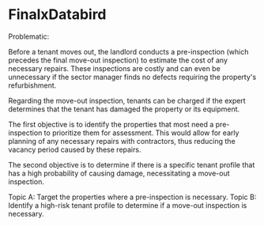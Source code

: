 # FinalxDatabird

Problematic:

Before a tenant moves out, the landlord conducts a pre-inspection (which precedes the final move-out inspection) to estimate the cost of any necessary repairs. These inspections are costly and can even be unnecessary if the sector manager finds no defects requiring the property's refurbishment.

Regarding the move-out inspection, tenants can be charged if the expert determines that the tenant has damaged the property or its equipment.

The first objective is to identify the properties that most need a pre-inspection to prioritize them for assessment. This would allow for early planning of any necessary repairs with contractors, thus reducing the vacancy period caused by these repairs.

The second objective is to determine if there is a specific tenant profile that has a high probability of causing damage, necessitating a move-out inspection.

Topic A: Target the properties where a pre-inspection is necessary.
Topic B: Identify a high-risk tenant profile to determine if a move-out inspection is necessary.
